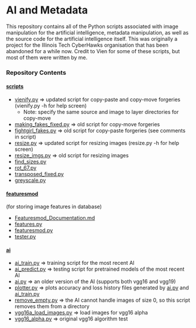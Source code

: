 # AI and Metadata
This repository contains all of the Python scripts associated with image manipulation for the artificial intelligence, metadata manipulation, as well as the source code for the artificial intelligence itself. This was originally a project for the Illinois Tech CyberHawks organisation that has been abandoned for a while now. Credit to Vien for some of these scripts, but most of them were written by me.

### Repository Contents
#### [scripts](scripts/)
- [vienify.py](scripts/vienify.py) ⇒ updated script for copy-paste and copy-move forgeries (vienify.py -h for help screen)
  - Note: specify the same source and image to layer directories for copy-move
- [making_fakes_fixed.py](scripts/making_fakes_fixed.py) ⇒ old script for copy-move forgeries
- [fightgirl_fakes.py](scripts/fightgirl_fakes.py) ⇒ old script for copy-paste forgeries (see comments in script)
- [resize.py](scripts/resize.py) ⇒ updated script for resizing images (resize.py -h for help screen)
- [resize_imgs.py](scripts/resize_imgs.py) ⇒ old script for resizing images
- [find_sizes.py](scripts/find_sizes.py)
- [rot_67.py](scripts/rot_67.py)
- [transposed_fixed.py](scripts/transposed_fixed.py)
- [greyscale.py](scripts/greyscale.py)
#### [featuresmod](scripts/featuresmod/)
(for storing image features in database)
- [Featuresmod_Documentation.md](scripts/featuresmod/Featuresmod_Documentation.md)
- [features.py](scripts/featuresmod/features.py)
- [featuresmod.py](scripts/featuresmod/featuresmod.py)
- [tester.py](scripts/featuresmod/tester.py)
#### [ai](ai/)
- [ai_train.py](ai/ai_train.py) ⇒ training script for the most recent AI
- [ai_predict.py](ai/ai_predict.py) ⇒ testing script for pretrained models of the most recent AI
- [ai.py](ai/ai.py) ⇒ an older version of the AI (supports both vgg16 and vgg19)
- [plotter.py](ai/plotter.py) ⇒ plots accuracy and loss history files generated by [ai.py](ai/ai.py) and [ai_train.py](ai/ai_train.py)
- [remove_empty.py](ai/remove_empty.py) ⇒ the AI cannot handle images of size 0, so this script removes them from a directory
- [vgg16a_load_images.py](ai/vgg16a_load_images.py) ⇒ load images for vgg16 alpha
- [vgg16_alpha.py](ai/vgg16_alpha.py) ⇒ original vgg16 algorithm test
